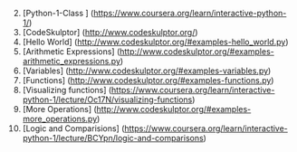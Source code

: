 2. [Python-1-Class ] (https://www.coursera.org/learn/interactive-python-1/)
1. [CodeSkulptor] (http://www.codeskulptor.org/)
2. [Hello World] (http://www.codeskulptor.org/#examples-hello_world.py)
2. [Arithmetic Expressions] (http://www.codeskulptor.org/#examples-arithmetic_expressions.py)
3. [Variables] (http://www.codeskulptor.org/#examples-variables.py)
4. [Functions] (http://www.codeskulptor.org/#examples-functions.py)
5. [Visualizing functions] (https://www.coursera.org/learn/interactive-python-1/lecture/Oc17N/visualizing-functions)
6. [More Operations] (http://www.codeskulptor.org/#examples-more_operations.py)
7. [Logic and Comparisions] (https://www.coursera.org/learn/interactive-python-1/lecture/BCYpn/logic-and-comparisons)